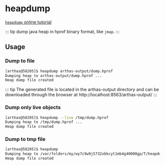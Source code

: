 # heapdump

[`heapdump` online tutorial](https://arthas.aliyun.com/doc/arthas-tutorials.html?language=en&id=command-heapdump)

::: tip
dump java heap in hprof binary format, like `jmap`.
:::

## Usage

### Dump to file

```bash
[arthas@58205]$ heapdump arthas-output/dump.hprof
Dumping heap to arthas-output/dump.hprof ...
Heap dump file created
```

::: tip
The generated file is located in the arthas-output directory and can be downloaded through the browser at http://localhost:8563/arthas-output/
:::
### Dump only live objects

```bash
[arthas@58205]$ heapdump --live /tmp/dump.hprof
Dumping heap to /tmp/dump.hprof ...
Heap dump file created
```

### Dump to tmp file

```bash
[arthas@58205]$ heapdump
Dumping heap to /var/folders/my/wy7c9w9j5732xbkcyt1mb4g40000gp/T/heapdump2019-09-03-16-385121018449645518991.hprof...
Heap dump file created
```
